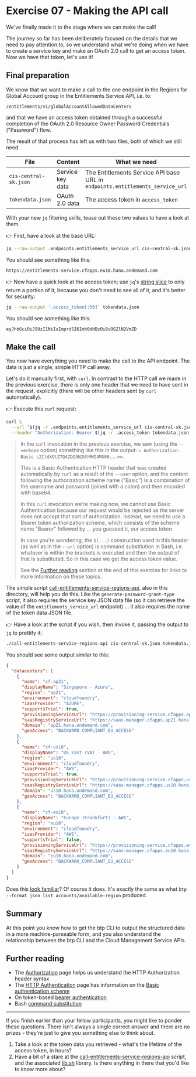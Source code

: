 # Exercise 07 - Making the API call

We've finally made it to the stage where we can make the call!

The journey so far has been deliberately focused on the details that we need to pay attention to, so we understand what we're doing when we have to create a service key and make an OAuth 2.0 call to get an access token. Now we have that token, let's use it!

## Final preparation

We know that we want to make a call to the one endpoint in the Regions for Global Account group in the Entitlements Service API, i.e. to:

```text
/entitlements/v1/globalAccountAllowedDataCenters
```

and that we have an access token obtained through a successful completion of the OAuth 2.0 Resource Owner Password Credentials ("Password") flow.

The result of that process has left us with two files, both of which we still need.

|File|Content|What we need|
|-|-|-|
|`cis-central-sk.json`|Service key data|The Entitlements Service API base URL in `endpoints.entitlements_service_url`|
|`tokendata.json`|OAuth 2.0 data|The access token in `access_token`|

With your new `jq` filtering skills, tease out these two values to have a look at them.

👉 First, have a look at the base URL:

```bash
jq --raw-output .endpoints.entitlements_service_url cis-central-sk.json
```

You should see something like this:

```text
https://entitlements-service.cfapps.eu10.hana.ondemand.com
```

👉 Now have a quick look at the access token; use `jq`'s [string slice](https://stedolan.github.io/jq/manual/#Array/StringSlice:.[10:15]) to only return a portion of it, because you don't need to see all of it, and it's better for security:

```bash
jq --raw-output '.access_token[:50]' tokendata.json
```

You should see something like this:

```text
eyJhbGciOiJSUzI1NiIsImprdSI6Imh0dHBzOi8vOGZlN2VmZD
```

## Make the call

You now have everything you need to make the call to the API endpoint. The data is just a single, simple HTTP call away.

Let's do it manually first, with `curl`. In contrast to the HTTP call we made in the previous exercise, there is only one header that we need to have sent in the request, explicitly (there will be other headers sent by `curl` automatically).

👉 Execute this `curl` request:

```bash
curl \
  --url "$(jq -r .endpoints.entitlements_service_url cis-central-sk.json)" \
  --header "Authorization: Bearer $(jq -r .access_token tokendata.json)"
```

> In the `curl` invocation in the previous exercise, we saw (using the `--verbose` option) something like this in the output: `> Authorization: Basic c2ItdXQtZTQ4ZDQ5N2UtMWI4MS00...==`.
>
> This is a Basic Authentication HTTP header that was created automatically by `curl` as a result of the `--user` option, and the content following the authorization scheme name ("Basic") is a combination of the username and password (joined with a colon) and then encoded with base64.
>
> In this `curl` invocation we're making now, we cannot use Basic Authentication because our request would be rejected as the server does not accept that sort of authorization. Instead, we need to use a Bearer token authorization scheme, which consists of the scheme name "Bearer" followed by ... you guessed it, our access token.
>
> In case you're wondering, the `$(...)` construction used in this header (as well as in the `--url` option) is command substitution in Bash, i.e. whatever is within the brackets is executed and then the output of that is substituted. So in this case we get the access token value.
>
> See the [Further reading](#further-reading) section at the end of this exercise for links to more information on these topics.

The simple script [call-entitlements-service-regions-api](call-entitlements-service-regions-api), also in this directory, will help you do this. Like the `generate-password-grant-type` script, it also requires the service key JSON data file (so it can retrieve the value of the `entitlements_service_url` endpoint) ... it also requires the name of the token data JSON file.

👉 Have a look at the script if you wish, then invoke it, passing the output to `jq` to prettify it:

```bash
./call-entitlements-service-regions-api cis-central-sk.json tokendata.json | jq .
```

You should see some output similar to this:

```json
{
  "datacenters": [
    {
      "name": "cf-ap21",
      "displayName": "Singapore - Azure",
      "region": "ap21",
      "environment": "cloudfoundry",
      "iaasProvider": "AZURE",
      "supportsTrial": true,
      "provisioningServiceUrl": "https://provisioning-service.cfapps.ap21.hana.ondemand.com",
      "saasRegistryServiceUrl": "https://saas-manager.cfapps.ap21.hana.ondemand.com",
      "domain": "ap21.hana.ondemand.com",
      "geoAccess": "BACKWARD_COMPLIANT_EU_ACCESS"
    },
    {
      "name": "cf-us10",
      "displayName": "US East (VA) - AWS",
      "region": "us10",
      "environment": "cloudfoundry",
      "iaasProvider": "AWS",
      "supportsTrial": true,
      "provisioningServiceUrl": "https://provisioning-service.cfapps.us10.hana.ondemand.com",
      "saasRegistryServiceUrl": "https://saas-manager.cfapps.us10.hana.ondemand.com",
      "domain": "us10.hana.ondemand.com",
      "geoAccess": "BACKWARD_COMPLIANT_EU_ACCESS"
    },
    {
      "name": "cf-eu10",
      "displayName": "Europe (Frankfurt) - AWS",
      "region": "eu10",
      "environment": "cloudfoundry",
      "iaasProvider": "AWS",
      "supportsTrial": false,
      "provisioningServiceUrl": "https://provisioning-service.cfapps.eu10.hana.ondemand.com",
      "saasRegistryServiceUrl": "https://saas-manager.cfapps.eu10.hana.ondemand.com",
      "domain": "eu10.hana.ondemand.com",
      "geoAccess": "BACKWARD_COMPLIANT_EU_ACCESS"
    }
  ]
}
```

Does this [look familiar](#use-the-json-format-output-option)? Of course it does. It's exactly the same as what `btp --format json list accounts/available-region` produced.

## Summary

At this point you know how to get the btp CLI to output the structured data in a more machine-parseable form, and you also understand the relationship between the btp CLI and the Cloud Management Service APIs.

## Further reading

* The [Authorization](https://developer.mozilla.org/en-US/docs/Web/HTTP/Headers/Authorization) page helps us understand the HTTP Authorization header syntax
* The [HTTP Authentication](https://developer.mozilla.org/en-US/docs/Web/HTTP/Authentication#basic_authentication_scheme) page has information on the [Basic authentication scheme](https://developer.mozilla.org/en-US/docs/Web/HTTP/Authentication#basic_authentication_scheme)
* On token-based [bearer authentication](https://swagger.io/docs/specification/authentication/bearer-authentication/)
* Bash [command substitution](https://www.gnu.org/software/bash/manual/html_node/Command-Substitution.html)

---

If you finish earlier than your fellow participants, you might like to ponder these questions. There isn't always a single correct answer and there are no prizes - they're just to give you something else to think about.

1. Take a look at the token data you retrieved - what's the lifetime of the access token, in hours?
1. Have a bit of a stare at the [call-entitlements-service-regions-api](call-entitlements-service-regions-api) script, and the associated [lib.sh](lib.sh) library. Is there anything in there that you'd like to know more about?
